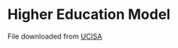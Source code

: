 # Higher Education Model

File downloaded from [UCISA](https://www.ucisa.ac.uk/Groups/Enterprise-Architecture-Group/UK-HE-Capability-Model)